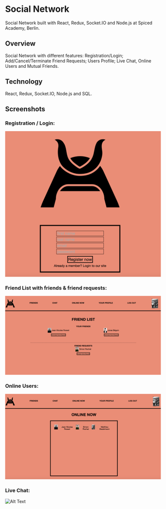 # Social Network
Social Network built with React, Redux, Socket.IO and Node.js at Spiced Academy, Berlin.

## Overview
Social Network with different features: Registration/Login; Add/Cancel/Terminate Friend Requests; Users Profile; Live Chat, Online Users and Mutual Friends. 

## Technology
React, Redux, Socket.IO, Node.js and SQL. 

## Screenshots

### Registration / Login:
![alt text](/public/images/Welcome_Page.png "Description goes here")

### Friend List with friends & friend requests:
![alt text](/public/images/Friends_Page.png "Description goes here")

### Online Users:
![alt text](/public/images/Online_Users.png "Description goes here")

### Live Chat: 
![Alt Text](https://media.giphy.com/media/3ohc13R4FrTqB56cX6/giphy.gif)



